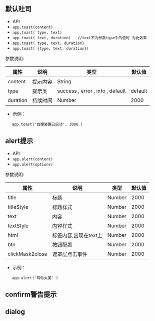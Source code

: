 ##  默认吐司  

*  API
  * ` app.toast(content) `
  * ` app.toast( type, text) `
  * ` app.toast( text, duration)   //text不为参数type中的值时 为此效果 `
  * ` app.toast( type, text, duration) `
  * ` app.toast( {type, text, duration}) `

参数说明:

| 属性 | 说明 | 类型 | 默认值 |
| --- | --- | --- | --- |
| content | 提示内容 | String | |
| type | 提示类 |  success  ,  error  ,  info  ,  default  | default |
| duration | 持续时间 | Number | 2000 |

* 示例：
  
```
   app.toast('自爆装置已启动', 3000 )

```


## alert提示

*  API
  * ` app.alert(content) `
  * ` app.alert(options) `
  

参数说明:

| 属性 | 说明 | 类型 | 默认值 |
| --- | --- | --- | --- |
| title | 标题 | Number | 2000 |
| titleStyle | 标题样式 | Number | 2000 |
| text | 内容 | Number | 2000 |
| textStyle | 内容样式 | Number | 2000 |
| html | 标签内容,出现在text上 | Number | 2000 |
| btn | 按钮配置 | Number | 2000 |
| clickMask2close | 遮罩层点击事件 | Number | 2000 |

* 示例：
  
```
   app.alert('鸡你太美' )

```


## confirm警告提示

## dialog 